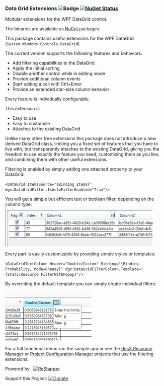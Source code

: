 ### Data Grid Extensions ![Badge](https://tom-englert.visualstudio.com/_apis/public/build/definitions/75bf84d2-d359-404a-a712-07c9f693f635/11/badge) [![NuGet Status](http://img.shields.io/nuget/v/DataGridExtensions.svg?style=flat)](https://www.nuget.org/packages/DataGridExtensions/)

Modular extensions for the WPF DataGrid control.

The binaries are available as [NuGet](http://nuget.org/packages/DataGridExtensions) packages.

This package contains useful extensions for the WPF DataGrid (`System.Windows.Controls.DataGrid`).

The current version supports the following features and behaviors:

* Add filtering capabilities to the DataGrid
* Apply the initial sorting
* Disable another control while in editing mode
* Provide additional column events
* Start editing a cell with Ctrl+Enter
* Provide an extended star-size column behavior

Every feature is individually configurable.

This extension is 
* Easy to use
* Easy to customize
* Attaches to the existing DataGrid

Unlike many other free extensions this package does not introduce a new derived DataGrid class, limiting you a fixed set of features 
that you have to live with, but transparently attaches to the existing DataGrid, giving you the freedom to use exactly the feature you need, 
customizing them as you like, and combining them with other useful extensions.

Filtering is enabled by simply adding one attached property to your DataGrid:

`<DataGrid ItemsSource="{Binding Items}" dgx:DataGridFilter.IsAutoFilterEnabled="True"/>`

You will get a simple but efficient text or boolean filter, depending on the column type:
![Sample1](Assets/Sample1.jpg)

Every part is easily customizable by providing simple styles or templates:

`<DataGridTextColumn Header="Double/Custom" Binding="{Binding Probability, Mode=OneWay}" dgx:DataGridFilterColumn.Template="{StaticResource FilterWithPopup}"/>`

By overriding the default template you can simply create individual filters:

![Sample2](Assets/Sample2.jpg)

For a full functional demo run the sample app or see the [ResX Resource Manager](https://github.com/tom-englert/ResXResourceManager) 
or [Project Configuration Manager](https://github.com/tom-englert/ProjectConfigurationManager) projects that use the filtering extensions.


Powered by&nbsp;&nbsp;&nbsp;<a href="http://www.jetbrains.com/resharper/"><img src="http://www.tom-englert.de/Images/icon_ReSharper.png" alt="ReSharper" width="64" height="64" /></a> &nbsp;&nbsp;&nbsp;
<p>Support this Project: <a href="https://www.paypal.com/cgi-bin/webscr?cmd=_s-xclick&hosted_button_id=799WX673GPQM8"> <img style="border: none; margin-bottom: -6px;" title="Donate" src="https://www.paypalobjects.com/en_US/i/btn/btn_donate_SM.gif" alt="Donate" /></a></p>
